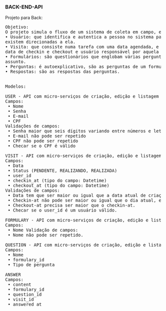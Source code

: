 ### BACK-END-API
Projeto para Back:

<pre>
Objetivo:
O projeto simula o fluxo de um sistema de coleta em campo, essa coleta engloba basicamente as entidades:
• Usuário: que identifica e autentica a pessoa no sistema para que ela saiba quais visitas
existem direcionadas a ela.
• Visita: que consiste numa tarefa com uma data agendada, e possui informações como,
data de checkin e checkout e usuário responsável por aquela visita.
• Formulários: são questionários que englobam várias perguntas específicas de algum
assunto.
• Perguntas: é autoexplicativo, são as perguntas de um formulário.
• Respostas: são as respostas das perguntas.


Modelos:

USER - API com micro-serviços de criação, edição e listagem de usuários.
Campos:
 • Nome
 • Senha
 • E-mail
 • CPF
Validações de campos:
 • Senha maior que seis dígitos variando entre números e letras
 • E-mail não pode ser repetido
 • CPF não pode ser repetido
 • Checar se o CPF é válido
 
VISIT - API com micro-serviços de criação, edição e listagem de VISITAS.
Campos:
 • Data
 • Status (PENDENTE, REALIZANDO, REALIZADA)
 • user_id
 • checkin_at (tipo do campo: Datetime)
 • checkout_at (tipo do campo: Datetime)
Validações de campos:
 • Data tem que ser maior ou igual que a data atual de criação da visita.
 • Checkin-at não pode ser maior ou igual que o dia atual, e menor que a data de checkout.
 • Checkout-at precisa ser maior que o checkin-at.
 • Checar se o user_id é um usuário válido.
 
FORMULARY - API com micro-serviços de criação, edição e listagem de formulários.
Campos:
 • Nome Validação de campos:
 • Nome não pode ser repetido.
 
QUESTION - API com micro-serviços de criação, edição e listagem de questions.
Campos:
 • Nome
 • formulary_id
 • Tipo de pergunta
 
ANSWER 
Campos:
 • content
 • formulary_id
 • question_id
 • visit_id
 • answered_at
</pre>
